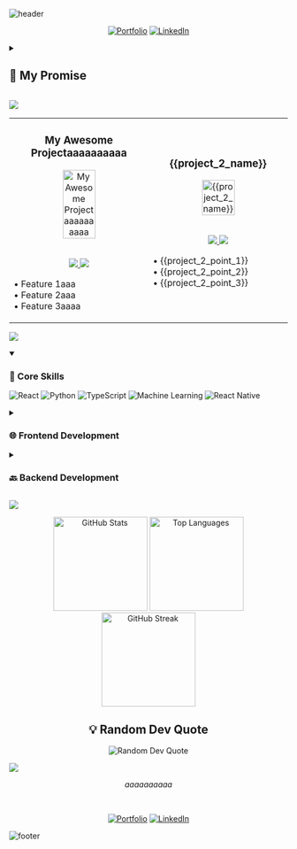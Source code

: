 ![header](https://capsule-render.vercel.app/api?type=waving&color=timeGradient&height=200&section=header&text=Hi%2C%20I%27m%20tomoko%20kuroki%20👋🏻&fontSize=50&animation=scaleIn&fontAlignY=35&desc=aaaaaaaaa&descSize=20&descAlignY=55&descAlign=50)

<div align="center">

  [![Portfolio](https://img.shields.io/badge/Portfolio-000?style=for-the-badge&logo=vercel&logoColor=yellow)](https://github.com/liwagu)
  [![LinkedIn](https://img.shields.io/badge/LinkedIn-0A66C2?style=for-the-badge&logo=linkedin&logoColor=white)](https://github.com/liwagu)

</div>

<details>
<summary><h2>🤞 My Promise</h2></summary>

```java
while (isAwake) {
    codeaaaaa();
    eataaaa();
    sleepaaaaa();
    repeataaa();
}
```
</details>

![](https://capsule-render.vercel.app/api?type=venom&height=150&text=🚀%20Featured%20Projects&fontSize=40&color=0:8871e5,100:b678c4&stroke=b678c4)

<!-- Featured Projects Section -->
<table>
  <tr>
    <td width="50%">
      <h3 align="center">My Awesome Projectaaaaaaaaaa</h3>
      <div align="center">  
        <a href="https://github.com/liwagu" target="_blank">
          <img src="/path/to/project1.png" width="50%" alt="My Awesome Projectaaaaaaaaaa"/>
        </a>
        <br>
        <br>
        <p>
          <a href="https://github.com/liwagu" target="_blank">
            <img src="https://img.shields.io/badge/View_on_GitHub-2ea44f?style=for-the-badge&logo=github"/>
          </a>
          <a href="https://github.com/liwagu" target="_blank">
            <img src="https://img.shields.io/badge/Live_Demo-brightgreen?style=for-the-badge&logo=vercel"/>
          </a>
        </p>
        <p align="left">
          • Feature 1aaa<br>
          • Feature 2aaa<br>
          • Feature 3aaaa
        </p>
      </div>
    </td>
    <td width="50%">
      <h3 align="center">{{project_2_name}}</h3>
      <div align="center">  
        <a href="{{project_2_link}}" target="_blank">
          <img src="{{project_2_image}}" width="50%" alt="{{project_2_name}}"/>
        </a>
        <br>
        <br>
        <p>
          <a href="{{project_2_github}}" target="_blank">
            <img src="https://img.shields.io/badge/View_on_GitHub-2ea44f?style=for-the-badge&logo=github"/>
          </a>
          <a href="{{project_2_live}}" target="_blank">
            <img src="https://img.shields.io/badge/Live_Demo-brightgreen?style=for-the-badge&logo=vercel"/>
          </a>
        </p>
        <p align="left">
          • {{project_2_point_1}}<br>
          • {{project_2_point_2}}<br>
          • {{project_2_point_3}}
        </p>
      </div>
    </td>
  </tr>
</table>

![](https://capsule-render.vercel.app/api?type=venom&height=150&text=💻%20Tech%20Stack&fontSize=40&color=0:00FFFF,100:1E90FF&stroke=1E90FF)

<details open>
  <summary><h3>🎯 Core Skills</h3></summary>

  ![React](https://img.shields.io/badge/-React-blue?style=for-the-badge&logo=react&logoColor=white) ![Python](https://img.shields.io/badge/-Python-blue?style=for-the-badge&logo=python&logoColor=white) ![TypeScript](https://img.shields.io/badge/-TypeScript-blue?style=for-the-badge&logo=typescript&logoColor=white) ![Machine Learning](https://img.shields.io/badge/-Machine_Learning-blue?style=for-the-badge&logo=machine-learning&logoColor=white) ![React Native](https://img.shields.io/badge/-React_Native-blue?style=for-the-badge&logo=react-native&logoColor=white)

</details>

<details>
  <summary><h3>🌐 Frontend Development</h3></summary>

  ![HTML5](https://img.shields.io/badge/-HTML5-blue?style=for-the-badge&logo=html5&logoColor=white) ![CSS3](https://img.shields.io/badge/-CSS3-blue?style=for-the-badge&logo=css3&logoColor=white) ![JavaScript](https://img.shields.io/badge/-JavaScript-blue?style=for-the-badge&logo=javascript&logoColor=white) ![React Native](https://img.shields.io/badge/-React_Native-blue?style=for-the-badge&logo=react-native&logoColor=white) ![React Native](https://img.shields.io/badge/-React_Native-blue?style=for-the-badge&logo=react-native&logoColor=white) ![React Native](https://img.shields.io/badge/-React_Native-blue?style=for-the-badge&logo=react-native&logoColor=white)

</details>

<details>
  <summary><h3>🔙 Backend Development</h3></summary>

  ![Node.js](https://img.shields.io/badge/-Node.js-blue?style=for-the-badge&logo=node.js&logoColor=white) ![MySQL](https://img.shields.io/badge/-MySQL-blue?style=for-the-badge&logo=mysql&logoColor=white) ![MongoDB](https://img.shields.io/badge/-MongoDB-blue?style=for-the-badge&logo=mongodb&logoColor=white)

</details>

![](https://capsule-render.vercel.app/api?type=venom&height=150&text=📊%20GitHub%20Stats&fontSize=40&color=0:32CD32,100:006400&stroke=006400)

<div align="center">
  <img src="https://github-readme-stats.vercel.app/api?username=liwagu&show_icons=true&theme=graywhite" alt="GitHub Stats" height="170"/>
  <img src="https://github-readme-stats.vercel.app/api/top-langs/?username=liwagu&layout=compact&theme=graywhite" alt="Top Languages" height="170"/>
</div>

<div align="center">
  <img src="https://github-readme-streak-stats.herokuapp.com/?user=liwagu&theme=graywhite" alt="GitHub Streak" height="170"/>
</div>

<h2 align="center">💡 Random Dev Quote</h2>

<div align="center">
  <img src="https://quotes-github-readme.vercel.app/api?type=horizontal&theme=light" alt="Random Dev Quote"/>
</div>

![](https://capsule-render.vercel.app/api?type=transparent&height=100&text=👩‍💻%20tomoko%20kuroki&fontSize=50&fontColor=9370DB&desc=aaaaaaaaa&descSize=20&descAlignY=75&descAlign=60)

<div align="center">
  <p><i>aaaaaaaaaa</i></p>
  <br>
</div>

<div align="center">

  [![Portfolio](https://img.shields.io/badge/Portfolio-000?style=for-the-badge&logo=vercel&logoColor=yellow)](https://github.com/liwagu)
  [![LinkedIn](https://img.shields.io/badge/LinkedIn-0A66C2?style=for-the-badge&logo=linkedin&logoColor=white)](https://github.com/liwagu)

</div>

![footer](https://capsule-render.vercel.app/api?type=waving&color=timeGradient&height=100&section=footer)
